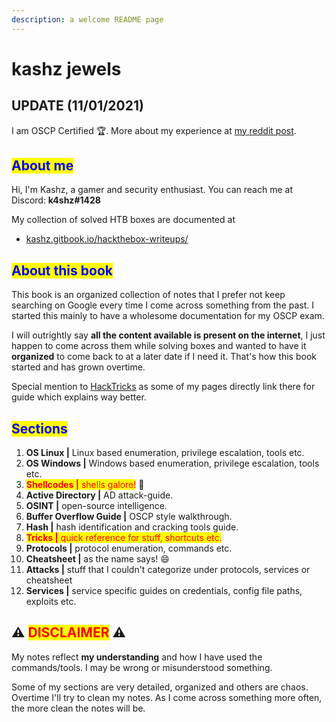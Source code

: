 ```yaml
---
description: a welcome README page
---
```


# kashz jewels

## UPDATE (11/01/2021)

I am OSCP Certified :trophy:. More about my experience
at [my reddit post](https://www.reddit.com/r/oscp/comments/qlay94/passed_oscp_my_thoughts/).

## <mark style="color:blue;">About me</mark>

Hi, I'm Kashz, a gamer and security enthusiast. You can reach me at Discord: **k4shz#1428**

My collection of solved HTB boxes are documented at

* [kashz.gitbook.io/hackthebox-writeups/](https://kashz.gitbook.io/hackthebox-writeups/)

## <mark style="color:blue;">About this book</mark>

This book is an organized collection of notes that I prefer not keep searching on Google every time I come across
something from the past. I started this mainly to have a wholesome documentation for my OSCP exam.

I will outrightly say **all the content available is present on the internet**, I just happen to come across them while
solving boxes and wanted to have it **organized** to come back to at a later date if I need it. That's how this book
started and has grown overtime.

Special mention to [HackTricks](https://book.hacktricks.xyz) as some of my pages directly link there for guide which
explains way better.

## <mark style="color:blue;">Sections</mark>

1. **OS Linux |** Linux based enumeration, privilege escalation, tools etc.
2. **OS Windows |** Windows based enumeration, privilege escalation, tools etc.
3. <mark style="color:red;">**Shellcodes |** shells galore!</mark> :partying_face:
4. **Active Directory |** AD attack-guide.
5. **OSINT |** open-source intelligence.
6. **Buffer Overflow Guide |** OSCP style walkthrough.
7. **Hash |** hash identification and cracking tools guide.
8. <mark style="color:red;">**Tricks |** quick reference for stuff, shortcuts etc.</mark>
9. **Protocols |** protocol enumeration, commands etc.
10. **Cheatsheet |** as the name says! :smile:
11. **Attacks |** stuff that I couldn't categorize under protocols, services or cheatsheet
12. **Services |** service specific guides on credentials, config file paths, exploits etc.

## :warning: <mark style="color:red;">DISCLAIMER</mark> :warning:

My notes reflect **my understanding** and how I have used the commands/tools. I may be wrong or misunderstood something.

Some of my sections are very detailed, organized and others are chaos. Overtime I'll try to clean my notes. As I come
across something more often, the more clean the notes will be.
